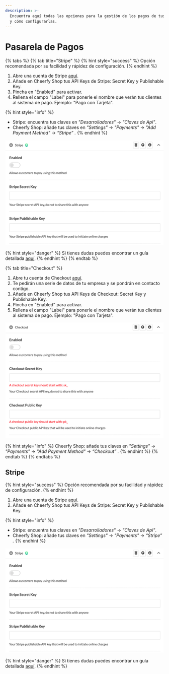 ```yaml
---
description: >-
  Encuentra aquí todas las opciones para la gestión de los pagos de tus clientes
  y cómo configurarlas.
---
```


# Pasarela de Pagos

{% tabs %}
{% tab title="Stripe" %}
{% hint style="success" %}
Opción recomendada por su facilidad y rápidez de configuración.
{% endhint %}

1. Abre una cuenta de Stripe [aquí](https://dashboard.stripe.com/register).
2. Añade en Cheerfy Shop tus API Keys de Stripe: Secret Key y Publishable Key.
3. Pincha en "Enabled" para activar.
4. Rellena el campo "Label" para ponerle el nombre que verán tus clientes al sistema de pago. Ejemplo: "Pago con Tarjeta".

{% hint style="info" %}
* Stripe: encuentra tus claves en _"Desarrolladores"_ -&gt; _"Claves de Api"_. 
* Cheerfy Shop: añade tus claves en _"Settings"_ -&gt; _"Payments"_ -&gt; _"Add Payment Method"_ -&gt; _“Stripe” ._
{% endhint %}

![](../.gitbook/assets/image%20%2819%29.png)

{% hint style="danger" %}
Si tienes dudas puedes encontrar un guía detallada [aquí](https://docs.google.com/document/d/1m_jmUr6wBFyxWfKfb2LV--tYXyZ5PgRTEOzwYhr9eVg/edit).
{% endhint %}
{% endtab %}

{% tab title="Checkout" %}
1. Abre tu cuenta de Checkout [aquí](https://go.checkout.com/variants/es/connected-payments?creative=504908625344&keyword=checkout%20espa%C3%B1a&matchtype=e&network=g&device=c&utm_campaign=gl_always_on_ggl&utm_source=google&utm_medium=paid_search&utm_term=checkout%20espa%C3%B1a&gclid=Cj0KCQjwmIuDBhDXARIsAFITC_5t5B8geww2r3MAdntB9TWgkVfZHYQwaQl1GZPVP3YOkfm-o458adUaAsayEALw_wcB).
2. Te pedirán una serie de datos de tu empresa y se pondrán en contacto contigo.
3. Añade en Cheerfy Shop tus API Keys de Checkout: Secret Key y Publishable Key.
4. Pincha en "Enabled" para activar.
5. Rellena el campo "Label" para ponerle el nombre que verán tus clientes al sistema de pago. Ejemplo: "Pago con Tarjeta".

![](../.gitbook/assets/image%20%2815%29.png)

{% hint style="info" %}
Cheerfy Shop: añade tus claves en _"Settings"_ -&gt; _"Payments"_ -&gt; _"Add Payment Method"_  -&gt; _“Checkout” ._
{% endhint %}
{% endtab %}
{% endtabs %}

## Stripe

{% hint style="success" %}
Opción recomendada por su facilidad y rápidez de configuración.
{% endhint %}

1. Abre una cuenta de Stripe [aquí](https://dashboard.stripe.com/register).
2. Añade en Cheerfy Shop tus API Keys de Stripe: Secret Key y Publishable Key.

{% hint style="info" %}
* Stripe: encuentra tus claves en _"Desarrolladores"_ -&gt; _"Claves de Api"_. 
* Cheerfy Shop: añade tus claves en _"Settings"_ -&gt; _"Payments"_ -&gt; _“Stripe” ._
{% endhint %}

![](../.gitbook/assets/image%20%2819%29.png)

{% hint style="danger" %}
Si tienes dudas puedes encontrar un guía detallada [aquí](https://docs.google.com/document/d/1m_jmUr6wBFyxWfKfb2LV--tYXyZ5PgRTEOzwYhr9eVg/edit).
{% endhint %}

